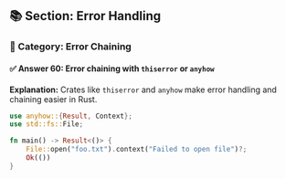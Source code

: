## 📚 Section: Error Handling  
### 🔹 Category: Error Chaining  
#### ✅ Answer 60: Error chaining with `thiserror` or `anyhow`

**Explanation:**
Crates like `thiserror` and `anyhow` make error handling and chaining easier in Rust.

```rust
use anyhow::{Result, Context};
use std::fs::File;

fn main() -> Result<()> {
    File::open("foo.txt").context("Failed to open file")?;
    Ok(())
}
```
